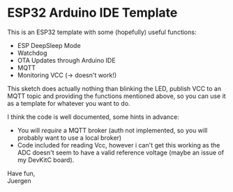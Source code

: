 # ESP32 Arduino IDE Template
This is an ESP32 template with some (hopefully) useful functions:  
- ESP DeepSleep Mode
- Watchdog
- OTA Updates through Arduino IDE
- MQTT
- Monitoring VCC (-> doesn't work!)

This sketch does actually nothing than blinking the LED, publish VCC to an MQTT topic and providing the functions mentioned above, so you can use it as a template for whatever you want to do.  

I think the code is well documented, some hints in advance:  
- You will *require* a MQTT broker (auth not implemented, so you will probably want to use a local broker)
- Code included for reading Vcc, however i can't get this working as the ADC doesn't seem to have a valid reference voltage (maybe an issue of my DevKitC board).

Have fun,  
Juergen
